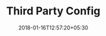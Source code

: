 ---
title: "Third Party Config"
date: 2018-01-16T12:57:20+05:30
layout: thirdpartyconfigowner
status: "In Process"
property: "Chalston Beach Resort"
url: /details/thirdpartyconfigowner/chalston-beach-resort/
slug: "chalston-beach-resort/"

mainmenu:
 details: true
 thirdparty: true

---
